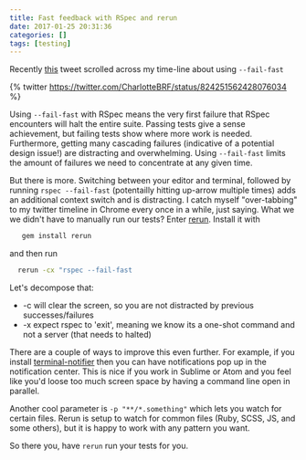 ```yaml
---
title: Fast feedback with RSpec and rerun
date: 2017-01-25 20:31:36
categories: []
tags: [testing]
---
```


Recently [this](https://twitter.com/CharlotteBRF/status/824251562428076034) tweet scrolled across my time-line about using `--fail-fast`

{% twitter https://twitter.com/CharlotteBRF/status/824251562428076034 %}

Using `--fail-fast` with RSpec means the very first failure that RSpec encounters will halt the entire suite.
Passing tests give a sense achievement, but failing tests show where more work is needed.
Furthermore, getting many cascading failures (indicative of a potential design issue!) are distracting and overwhelming.
Using `--fail-fast` limits the amount of failures we need to concentrate at any given time.

But there is more.
Switching between your editor and terminal, followed by running `rspec --fail-fast` (potentailly hitting up-arrow multiple times) adds
an additional context switch and is distracting. I catch myself "over-tabbing" to my twitter timeline in Chrome every once in a while, just saying.
What we we didn't have to manually run our tests?
Enter [rerun](https://github.com/alexch/rerun).
Install it with

```sh
   gem install rerun
```


and then run

```sh
  rerun -cx "rspec --fail-fast
```

Let's decompose that:

  * -c will clear the screen, so you are not distracted by previous successes/failures
  * -x expect rspec to 'exit', meaning we know its a one-shot command and not a server (that needs to halted)

There are a couple of ways to improve this even further.
For example, if you install [terminal-notifier](https://github.com/julienXX/terminal-notifier) then you can have notifications
pop up in the notification center. This is nice if you work in Sublime or Atom and you feel like you'd loose too much screen space
by having a command line open in parallel.

Another cool parameter is `-p "**/*.something"` which lets you watch for certain files. Rerun is setup to watch for common files (Ruby, SCSS, JS, and some others),
but it is happy to work with any pattern you want.

So there you, have `rerun` run your tests for you.







